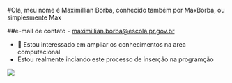 #Ola, meu nome é Maximillian Borba, conhecido também por MaxBorba, ou simplesmente Max

##e-mail de contato - maximillian.borba@escola.pr.gov.br

- 👀 Estou interessado em ampliar os conhecimentos na area computacional 
- Estou realmente inciando este processo de inserção na programção


<!---
MaxBorba/MaxBorba is a ✨ special ✨ repository because its `README.md` (this file) appears on your GitHub profile.
You can click the Preview link to take a look at your changes.
--->



![](https://media.tenor.com/HbV3QgeeIUkAAAAC/han-solo-star-wars.gif)
